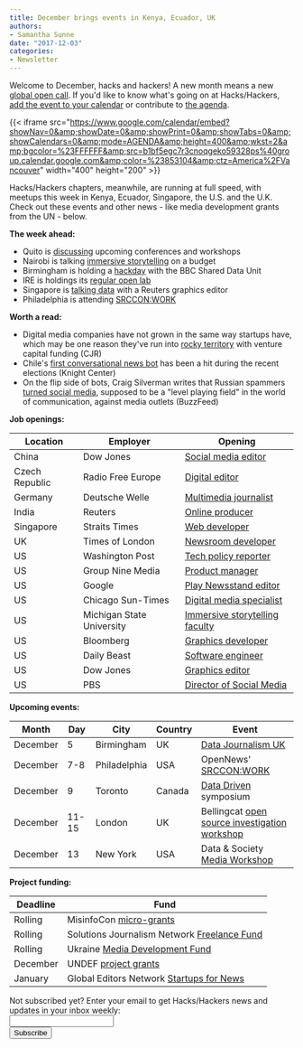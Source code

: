 ```yaml
---
title: December brings events in Kenya, Ecuador, UK
authors:
- Samantha Sunne
date: "2017-12-03"
categories:
- Newsletter
---
```


Welcome to December, hacks and hackers! A new month means a new [global open call](https://hackshackers.com/resources/global-open-call/). If you'd like to know what's going on at Hacks/Hackers, [add the event to your calendar](https://calendar.google.com/calendar/r?cid=b1bf5egc7r3cnoqgeko59328ps@group.calendar.google.com) or contribute to [the agenda](https://docs.google.com/document/d/1XC3mZazLC3JyGlwUb3-ACvHQ8hp7YQjfp8ndPrRaNM0/edit?usp=sharing).

{{< iframe src="https://www.google.com/calendar/embed?showNav=0&amp;showDate=0&amp;showPrint=0&amp;showTabs=0&amp;showCalendars=0&amp;mode=AGENDA&amp;height=400&amp;wkst=2&amp;bgcolor=%23FFFFFF&amp;src=b1bf5egc7r3cnoqgeko59328ps%40group.calendar.google.com&amp;color=%23853104&amp;ctz=America%2FVancouver" width="400" height="200" >}}

Hacks/Hackers chapters, meanwhile, are running at full speed, with meetups this week in Kenya, Ecuador, Singapore, the U.S. and the U.K. Check out these events and other news - like media development grants from the UN - below.

**The week ahead:**

* Quito is [discussing](https://www.meetup.com/Hacks-Hackers-Quito/events/245521852/) upcoming conferences and workshops
* Nairobi is talking [immersive storytelling](https://www.facebook.com/events/141864116461472/) on a budget
* Birmingham is holding a [hackday](https://www.meetup.com/Hacks-Hackers-Birmingham/events/245460035/) with the BBC Shared Data Unit
* IRE is holdings its [regular open lab](https://www.meetup.com/hackshackersIRE/events/244736570/)
* Singapore is [talking data](https://www.meetup.com/Hacks-Hackers-Singapore/events/245357334/) with a Reuters graphics editor
* Philadelphia is attending [SRCCON:WORK](https://www.meetup.com/Hacks-Hackers-Philadelphia/events/244943614/)

**Worth a read:**

* Digital media companies have not grown in the same way startups have, which may be one reason they've run into [rocky territory](https://www.cjr.org/analysis/venture-capital-funding-vice-buzzfeed.php) with venture capital funding (CJR)
* Chile's [first conversational news bot](https://knightcenter.utexas.edu/blog/00-19051-la-bot-chile%E2%80%99s-first-conversational-news-bot-wins-thousands-followers-during-country%E2%80%99s) has been a hit during the recent elections (Knight Center)
* On the flip side of bots, Craig Silverman writes that Russian spammers [turned social media](https://www.buzzfeed.com/craigsilverman/social-platforms-promised-a-level-playing-field-for-all-the?utm_term=.pagK2PKj7E#.bi6ozqonZb), supposed to be a "level playing field" in the world of communication, against media outlets (BuzzFeed)

**Job openings:**

| Location | Employer | Opening |
| -------- | -------- | ------- |
China | Dow Jones | [Social media editor](http://ijnet.org/en/opportunities/dow-jones-seeks-social-media-editor-china)
Czech Republic | Radio Free Europe | [Digital editor](https://www.journalismjobs.com/1641861-digital--social-media-editor-radio-farda-radio-free-europe--radio-liberty)
Germany | Deutsche Welle | [Multimedia journalist](https://www.gorkanajobs.co.uk/job/75393/deutsche-welle-international-graduate-trainee-program-multimedia-journalist-bonn-or-berlin-/?deviceType=Desktop&TrackID=1)
India | Reuters | [Online producer](https://hackpack.press/feed/snap/5015)
Singapore | Straits Times | [Web developer](http://www.stjobs.sg/web-developer-the-straits-times-digital-job/view-job/1615332)
UK | Times of London | [Newsroom developer](https://newscareers.broadbeantech.com/jobs/view/2654.html)
US | Washington Post | [Tech policy reporter](http://talkingbiznews.com/biz-news-help-wanted/washington-post-seeks-tech-policy-reporter/)
US | Group Nine Media | [Product manager](https://boards.greenhouse.io/groupninemedia/jobs/900983#.Wh3Xa7Q-fYU)
US | Google | [Play Newsstand editor](http://careers.journalists.org/jobs/10515326/associate-editor-spanish-play-newsstand)
US | Chicago Sun-Times | [Digital media specialist](http://careers.journalists.org/jobs/10508893/digital-media-specialist)
US | Michigan State University | [Immersive storytelling faculty](http://careers.journalists.org/jobs/10499838/fall-2017-immersive-storytelling-faculty-search)
US | Bloomberg | [Graphics developer](https://careers.bloomberg.com/job/detail/63673?&_ga=2.152402105.1294124269.1511784939-491282943.1471255247)
US | Daily Beast | [Software engineer](https://www.smartrecruiters.com/IAC/743999663058087-software-engineer)
US | Dow Jones | [Graphics editor](https://dowjones.jobs/washington-dc/graphics-editor-washington/81248829FB5C4EAEAF2C7B08F247144B/job/)
US | PBS | [Director of Social Media](http://careers.journalists.org/jobs/10500238/director-social-media-pbs-kids)

**Upcoming events:**

| Month | Day | City | Country | Event |
| ----- | --- | ---- | ------- | ----- |
December | 5 | Birmingham | UK | [Data Journalism UK](https://www.eventbrite.co.uk/e/data-journalism-uk-2017-tickets-37964816789)
December | 7-8 | Philadelphia | USA | OpenNews'  [SRCCON:WORK](https://opennews.org/blog/srccon-work/)
December | 9 | Toronto | Canada | [Data Driven](https://www.eventbrite.com/e/data-driven-presented-by-humber-college-school-of-media-studies-it-tickets-38251114112) symposium
December | 11-15 | London | UK | Bellingcat [open source investigation workshop](https://www.bellingcat.com/uncategorized/2017/08/03/upcoming-bellingcat-open-source-investigation-workshop-london-october-2-6/)
December | 13 | New York | USA | Data & Society [Media Workshop](https://datasociety.net/blog/2017/11/09/data-society-media-workshop/)

**Project funding:**

| Deadline | Fund |
| -------- | ---- |
Rolling | MisinfoCon [micro-grants](https://docs.google.com/forms/d/e/1FAIpQLScyX13mJU0DLUaoAFijjClCOUbzKrdqfFR2gMwv0eXVKJYXyQ/viewform?c=0&w=1)
Rolling | Solutions Journalism Network [Freelance Fund](http://solutionsjournalism.org/now-offering-travel-funds-freelancers/)
Rolling | Ukraine [Media Development Fund](http://ijnet.org/en/opportunities/media-development-grants-available-ukraine)
December | UNDEF [project grants](https://www.un.org/democracyfund/application-materials)
January | Global Editors Network [Startups for News](https://www.journalism.co.uk/news/startups-with-innovative-solutions-for-newsrooms-can-now-apply-to-global-programme/s2/a712830/)

<div id="mc_embed_signup"><form id="mc-embedded-subscribe-form" class="validate" action="//hackshackers.us1.list-manage.com/subscribe/post?u=c56f2e53d5ed6ef87f8aaa75c&amp;id=fb2bc6f10b" method="post" name="mc-embedded-subscribe-form" novalidate="" target="_blank">

<div id="mc_embed_signup_scroll">

<div class="mc-field-group"><label for="mce-EMAIL">Not subscribed yet? Enter your email to get Hacks/Hackers news and updates in your inbox weekly:  </label></div>

<div class="mc-field-group"><input id="mce-EMAIL" class="required email" name="EMAIL" type="email" value="" /></div>

<!-- real people should not fill this in and expect good things - do not remove this or risk form bot signups-->

<div style="position: absolute; left: -5000px;"><input tabindex="-1" name="b_c56f2e53d5ed6ef87f8aaa75c_fb2bc6f10b" type="text" value="" /></div>

<div class="clear"><input id="mc-embedded-subscribe" class="button" name="subscribe" type="submit" value="Subscribe" /></div>

</div>

</form></div>

<!--End mc_embed_signup-->

<meta name="twitter:card" content="summary">

<meta name="twitter:image:src" content="https://hackshackers.com/content-images/about/hackshackers_logomark.png">

